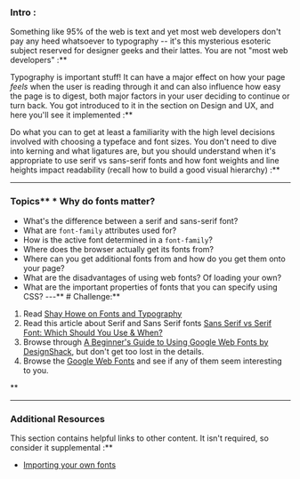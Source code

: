 ### Intro :
>
Something like 95% of the web is text and yet most web developers don't pay any heed whatsoever to typography -- it's this mysterious esoteric subject reserved for designer geeks and their lattes.  You are not "most web developers" :**

Typography is important stuff!  It can have a major effect on how your page *feels* when the user is reading through it and can also influence how easy the page is to digest, both major factors in your user deciding to continue or turn back.  You got introduced to it in the section on Design and UX, and here you'll see it implemented :**

Do what you can to get at least a familiarity with the high level decisions involved with choosing a typeface and font sizes.  You don't need to dive into kerning and what ligatures are, but you should understand when it's appropriate to use serif vs sans-serif fonts and how font weights and line heights impact readability (recall how to build a good visual hierarchy) :**



---


### Topics** * Why do fonts matter?
* What's the difference between a serif and sans-serif font?
* What are `font-family` attributes used for?
* How is the active font determined in a `font-family`?
* Where does the browser actually get its fonts from?
* Where can you get additional fonts from and how do you get them onto your page?
* What are the disadvantages of using web fonts? Of loading your own?
* What are the important properties of fonts that you can specify using CSS?
---** # Challenge:** <div class="lesson-content__panel" markdown="1">
1. Read [Shay Howe on Fonts and Typography](http://learn.shayhowe.com/html-css/typography)
2. Read this article about Serif and Sans Serif fonts [Sans Serif vs Serif Font: Which Should You Use & When?](https://www.impactplus.com/blog/sans-serif-vs-serif-font-which-should-you-use-when)
3. Browse through [A Beginner's Guide to Using Google Web Fonts by DesignShack](http://designshack.net/articles/css/a-beginners-guide-to-using-google-web-fonts/), but don't get too lost in the details.
4. Browse the [Google Web Fonts](http://www.google.com/fonts) and see if any of them seem interesting to you.
</div>** 

---


### Additional Resources
This section contains helpful links to other content. It isn't required, so consider it supplemental :**



* [Importing your own fonts](http://www.html5rocks.com/en/tutorials/webfonts/quick/)
